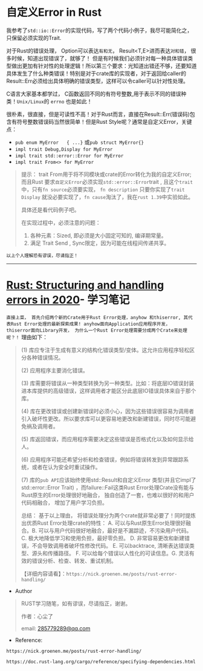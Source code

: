 # 自定义Error in Rust

我参考了`std::io::Error`的实现代码，写了两个代码小例子，我尽可能简化之，只保留必须实现的Trait.

对于Rust的错误处理， Option<T>可以表达`有和无`， Result<T,E>进而表达`对和错`， 很多时候，知道出现错误了，就够了！ 但是有时候我们必须针对每一种具体错误类型做出更加有针对性的处理逻辑！所以第三个要求：光知道出错还不够，还要知道具体发生了什么种类错误！特别是对于crate库的实现者，对于返回给caller的Result::Err必须给出具体明确的错误类型，这样可以令caller可以针对性处理。

C语言大家基本都学过， C函数返回不同的有符号整数,用于表示不同的错误种类！`Unix/Linux`的 `errno` 也是如此！

很朴素，很直接，但是可读性不高！对于Rust而言，直接在Result::Err(错误码)包含有符号整数错误码当然很简单！但是Rust Style呢？通常是自定义Error，关键点：

* `pub enum MyError   { ...}` 或`pub struct MyError{}`
* `impl trait Debug,Display for MyError`
* `impl trait std::error::Error for MyError`
* `impl trait From<> for MyError`

> 提示： trait From用于将不同模块或crate的Error转化为我的自定义Error; 而且Rust 要求`自定义Error`必须实现`std::error::Error`trait , 且这个`trait` 中，只有`fn source`必须要实现， `fn description`  只要你实现了`trait Display` 就没必要实现了，`fn cause`淘汰了，我在`rust 1.39`中实验如此。
>
> 具体还是看代码例子吧。
>
> 在实现过程中，必须注意的问题：
>
> 1. 各种元素：Sized, 即必须是大小固定可知的, 编译期常量。
> 2. 满足 Trait Send , Sync限定，因为可能在线程间传递共享。
>

`以上个人理解恐有谬误，尽请指正！`

------

#    [Rust: Structuring and handling errors in 2020](https://nick.groenen.me/posts/rust-error-handling/)-	学习笔记						

`直接上菜， 首先介绍两个新的Crate用于Rust Error处理，anyhow 和thiserror, 其代表Rust Error处理的最新探索成果! anyhow面向Application应用程序开发， thiserror面向Library开发， 为什么一个Rust Error处理需要分成两个Crate来处理呢？！` 理由如下：

> (1) 库应专注于生成有意义的结构化错误类型/变体。这允许应用程序轻松区分各种错误情况。
>
> (2) 应用程序主要消化错误。
>
> (3) 库需要将错误从一种类型转换为另一种类型。比如：将底层IO错误封装进本库提供的高级错误，这样调用者才能区分此底层IO错误具体来自于那个库。
>
> (4) 库在更改错误或创建新错误时必须小心，因为这些错误很容易为调用者引入破坏性更改。所以要求库可以更容易地更改和新建错误，同时尽可能避免祸及调用者。
>
> (5) 库返回错误，而应用程序需要决定这些错误是否格式化以及如何显示给人。
>
> (6) 应用程序可能还希望分析和检查错误，例如将错误转发到异常跟踪系统，或者在认为安全时重试操作。
>
> (7) 库的`pub API`应该始终使用std::Result和自定义Error 类型(并且它impl了std::error::Error Trait) ，而failure::Fail这类Rust Error处理Crate没有能与Rust原生的Error处理很好地融合， 独自创造了一套，也难以很好的和用户代码相融合， 增加了用户学习负担。
>
> 总结： 基于以上理由， 将错误处理分为两个crate就非常必要了！同时提炼出优质Rust Error处理crate的特性： A. 可以与Rust原生Error处理很好融合。B. 可以与用户代码很好地融合，最好是不漏踪迹，不污染用户代码。 C. 极大地降低学习和使用负担，最好零负担。 D. 非常容易更改和新建错误，不会导致调用者破坏性修改代码。 E. 可以backtrace, 清晰表达错误类型、源头和传播路径。 F.  可以给每个错误以人性化的可读信息。G. 灵活有效的错误分析、检查、转发、重试机制。
>
> 【详细内容请看】：`https://nick.groenen.me/posts/rust-error-handling/`





- Author


> RUST学习随笔，如有谬误，尽请指正，谢谢。
>
> 作者：心尘了
>
> email: [285779289@qq.com](mailto:285779289@qq.com)



- Reference:

`https://nick.groenen.me/posts/rust-error-handling/`

`https://doc.rust-lang.org/cargo/reference/specifying-dependencies.html`